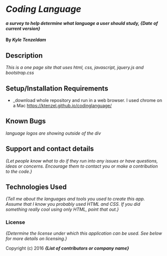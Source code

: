 # _Coding Language_

#### _a survey to help determine what language a user should study, {Date of current version}_

#### By _**Kyle Tenzeldam**_

## Description

_This is a one page site that uses html, css, javascript, jquery.js and bootstrap.css_

## Setup/Installation Requirements

* _download whole repository and run in a web browser. I used chrome on a Mac
https://ktenzel.github.io/codinglanguage/


## Known Bugs

_language logos are showing outside of the div_

## Support and contact details

_{Let people know what to do if they run into any issues or have questions, ideas or concerns.  Encourage them to contact you or make a contribution to the code.}_

## Technologies Used

_{Tell me about the languages and tools you used to create this app. Assume that I know you probably used HTML and CSS. If you did something really cool using only HTML, point that out.}_

### License

*{Determine the license under which this application can be used.  See below for more details on licensing.}*

Copyright (c) 2016 **_{List of contributors or company name}_**

